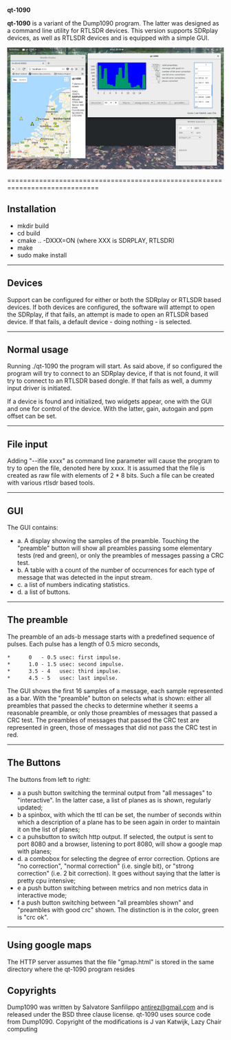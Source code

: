 **qt-1090**


**qt-1090** is a variant of the Dump1090 program. The latter was
designed  as a command line utility for RTLSDR devices. 
This  version supports SDRplay devices, as well as RTLSDR devices and
is equipped with a simple GUI.

![qt-1090 ](/Screenshot_qt-1090.png?raw=true)

=============================================================================

Installation
---

* mkdir build
* cd build
* cmake .. -DXXX=ON (where XXX is SDRPLAY, RTLSDR)
* make
* sudo make install

---------------------------------------------------------------------------
Devices
---------------------------------------------------------------------------

Support can be configured for either or both the SDRplay or RTLSDR based
devices. If both devices are configured, the software will attempt to
open the SDRplay, if that fails, an attempt is made to open an RTLSDR
based device. If that fails, a default device - doing nothing - is
selected.

---------------------------------------------------------------------------
Normal usage
---------------------------------------------------------------------------

Running
    ./qt-1090
the program will start. As said above, if so configured the program will try to connect to an SDRplay
device, if that is not found, it will try to connect to an RTLSDR based dongle.
If that fails as well,  a dummy input driver is initiated.

If a device  is found and initialized, two widgets appear, one with the GUI and one for
control of the device. With the latter, gain, autogain and ppm offset can be set.

----------------------------------------------------------------------------
File input
----------------------------------------------------------------------------

Adding "--ifile xxxx" as command line parameter will cause the program
to try to open the file, denoted here by xxxx. It is assumed that the file
is created as raw file with elements of 2 * 8 bits. Such a file can be created
with various rtlsdr based tools.



---------------------------------------------------------------------------
GUI
---------------------------------------------------------------------------

The GUI contains:
* a. A display showing the samples of the preamble. Touching the "preamble"
button will show all preambles passing some elementary tests (red and green),
or only the preambles of messages passing a CRC test.
* b. A table with a count of the number of occurrences for each type of message
that was detected in the input stream.
* c. a list of numbers indicating statistics.
* d. a list of buttons.

----------------------------------------------------------------------------
The preamble
----------------------------------------------------------------------------

The preamble of an ads-b message starts with a predefined sequence of
pulses. Each pulse has a length of 0.5 micro seconds,

	*      0   - 0.5 usec: first impulse.
	*      1.0 - 1.5 usec: second impulse.
	*      3.5 - 4   usec: third impulse.
	*      4.5 - 5   usec: last impulse.

The GUI shows the first 16 samples of a message, each sample represented as a bar. With the "preamble" button
on selects what is shown: either all preambles that passed the checks to determine whether it seems a reasonable
preamble, or only those preambles of messages that passed a CRC test. The preambles of messages that passed the CRC
test are represented in green, those of messages that did not pass the CRC test in red.


---------------------------------------------------------------------------
The Buttons
----------------------------------------------------------------------------

The buttons from left to right:
* a	a push button switching the terminal output from "all messages" to "interactive". In the latter case, a list of planes as is shown, regularly updated;
* b	a spinbox, with which the ttl can be set, the number of seconds within which a description of a plane has to be seen again in order to maintain it on the list of planes;
* c	a puhsbutton to switch http output. If selected, the output
is sent to port 8080 and a browser, listening to port 8080, will show a google map with planes;
* d.	a combobox for selecting the degree of error correction. Options are 
"no correction", "normal correction" (i.e. single bit), or "strong correction"
(i.e. 2 bit correction). It goes without saying that the latter is pretty cpu
intensive;
* e	a push button switching between metrics and non metrics data in interactive mode;
* f	a push button switching between "all preambles shown" and "preambles with good crc" shown. The distinction is in the color, green is "crc ok".

----------------------------------------------------------------------------
Using google maps
----------------------------------------------------------------------------

The HTTP server assumes that the file "gmap.html" is stored in the same
directory where the qt-1090 program resides


Copyrights
---

Dump1090 was written by Salvatore Sanfilippo <antirez@gmail.com> and is
released under the BSD three clause license. qt-1090 uses source code
from Dump1090.
Copyright of the modifications is J van Katwijk, Lazy Chair computing

